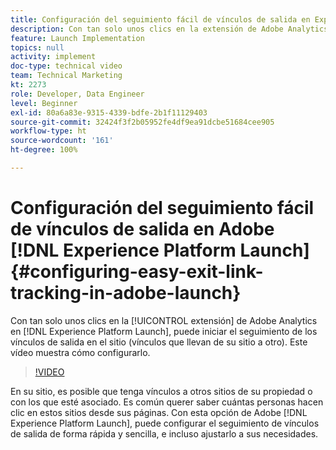 ```yaml
---
title: Configuración del seguimiento fácil de vínculos de salida en Experience Platform Launch
description: Con tan solo unos clics en la extensión de Adobe Analytics en Experience Platform Launch, puede iniciar el seguimiento de los vínculos de salida en el sitio (vínculos que llevan de su sitio a otro). Este vídeo muestra cómo configurarlo.
feature: Launch Implementation
topics: null
activity: implement
doc-type: technical video
team: Technical Marketing
kt: 2273
role: Developer, Data Engineer
level: Beginner
exl-id: 80a6a83e-9315-4339-bdfe-2b1f11129403
source-git-commit: 32424f3f2b05952fe4df9ea91dcbe51684cee905
workflow-type: ht
source-wordcount: '161'
ht-degree: 100%

---
```


# Configuración del seguimiento fácil de vínculos de salida en Adobe [!DNL Experience Platform Launch] {#configuring-easy-exit-link-tracking-in-adobe-launch}

Con tan solo unos clics en la [!UICONTROL extensión] de Adobe Analytics en [!DNL Experience Platform Launch], puede iniciar el seguimiento de los vínculos de salida en el sitio (vínculos que llevan de su sitio a otro). Este vídeo muestra cómo configurarlo.

>[!VIDEO](https://video.tv.adobe.com/v/25763/?quality=12)

En su sitio, es posible que tenga vínculos a otros sitios de su propiedad o con los que esté asociado. Es común querer saber cuántas personas hacen clic en estos sitios desde sus páginas. Con esta opción de Adobe [!DNL Experience Platform Launch], puede configurar el seguimiento de vínculos de salida de forma rápida y sencilla, e incluso ajustarlo a sus necesidades.

